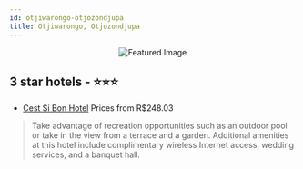 ```yaml
---
id: otjiwarongo-otjozondjupa
title: Otjiwarongo, Otjozondjupa
---
```


<center><img src="https://i.travelapi.com/hotels/14000000/13200000/13190900/13190879/f13f09fe_z.jpg" alt="Featured Image" /></center>


##  3 star hotels - ⭐️⭐️⭐️

-    [Cest Si Bon Hotel](https://us.hurb.com/hotels/otjiwarongo/cest-si-bon-hotel-JNP-JP763616?cmp=18055) Prices from R$248.03
   > Take advantage of recreation opportunities such as an outdoor pool or take in the view from a terrace and a garden. Additional amenities at this hotel include complimentary wireless Internet access, wedding services, and a banquet hall.
